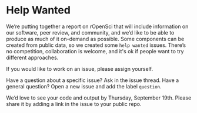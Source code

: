 # Help Wanted

We’re putting together a report on rOpenSci that will include information on our software, peer review, and community, and we’d like to be able to produce as much of it on-demand as possible. Some components can be created from public data, so we created some `help wanted` issues. There’s no competition, collaboration is welcome, and it's ok if people want to try different approaches.

If you would like to work on an issue, please assign yourself. 

Have a question about a specific issue? Ask in the issue thread.
Have a general question? Open a new issue and add the label `question`.

We’d love to see your code and output by Thursday, September 19th. Please share it by adding a link in the issue to your public repo. 
